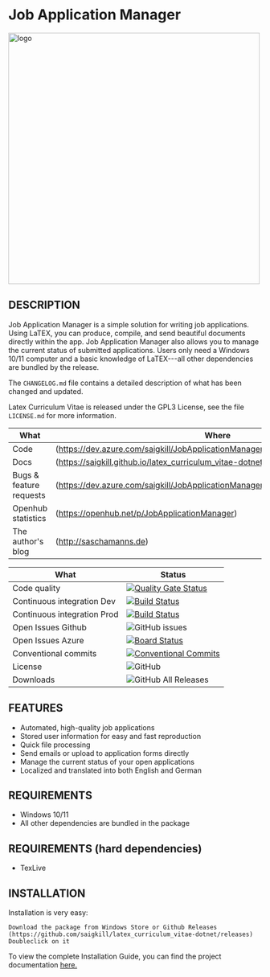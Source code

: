 # Job Application Manager

<img src="https://dev.azure.com/saigkill/fdc6f070-5933-4644-857b-7e13ee42fada/_apis/git/repositories/48bf4007-ec12-45cf-96e2-fe457131c1b7/items?path=/JobApplicationManager/Assets/SplashScreen.scale-400.png&versionDescriptor%5BversionOptions%5D=0&versionDescriptor%5BversionType%5D=0&versionDescriptor%5Bversion%5D=develop&resolveLfs=true&%24format=octetStream&api-version=5.0" align="center" alt="logo" width="500"/>

## DESCRIPTION

Job Application Manager is a simple solution for writing job applications. Using LaTEX, you can produce, compile, and send beautiful documents directly within the app. Job Application Manager also allows you to manage the current status of submitted applications. Users only need a Windows 10/11 computer and a basic knowledge of LaTEX---all other dependencies are bundled by the release.

The `CHANGELOG.md` file contains a detailed description of what has been changed and updated.

Latex Curriculum Vitae is released under the GPL3 License, see the file `LICENSE.md` for more information.

|What|Where|
|-----|-------------------------------------------------------------------------------------|
|Code  | (https://dev.azure.com/saigkill/JobApplicationManager/_git/JobApplicationManager) |
|Docs | (https://saigkill.github.io/latex_curriculum_vitae-dotnet/) |
|Bugs & feature requests  | (https://dev.azure.com/saigkill/JobApplicationManager/_workitems/recentlyupdated/) |
|Openhub statistics | (https://openhub.net/p/JobApplicationManager) |
|The author's blog | (http://saschamanns.de) |

| What | Status |
|-------------------------|----------------------------------------------------------------------------------------------------------------------------------------------------------------------------|
|Code quality | [![Quality Gate Status](https://sonarcloud.io/api/project_badges/measure?project=saigkill_JobApplicationManager&metric=alert_status)](https://sonarcloud.io/dashboard?id=saigkill_JobApplicationManager)
|Continuous integration Dev | [![Build Status](https://dev.azure.com/saigkill/JobApplicationManager/_apis/build/status/JobApplicationManager-.NET%20Desktop-CI-develop?branchName=develop)](https://dev.azure.com/saigkill/JobApplicationManager/_build/latest?definitionId=44&branchName=develop) |
|Continuous integration Prod | [![Build Status](https://dev.azure.com/saigkill/JobApplicationManager/_apis/build/status/JobApplicationManager-.NET%20Desktop-CI-master?branchName=master)](https://dev.azure.com/saigkill/JobApplicationManager/_build/latest?definitionId=40&branchName=master) |
|Open Issues Github | ![GitHub issues](https://img.shields.io/github/issues/saigkill/JobApplicationManager) |
|Open Issues Azure | [![Board Status](https://dev.azure.com/saigkill/fdc6f070-5933-4644-857b-7e13ee42fada/fc89a74c-8881-4092-8f33-8f1750ef7db0/_apis/work/boardbadge/fc52696a-9a9e-461d-bee2-8e0b7d36ad7c)](https://dev.azure.com/saigkill/fdc6f070-5933-4644-857b-7e13ee42fada/_boards/board/t/fc89a74c-8881-4092-8f33-8f1750ef7db0/Stories/)|
|Conventional commits | [![Conventional Commits](https://img.shields.io/badge/Conventional%20Commits-1.0.0-yellow.svg)](https://conventionalcommits.org) |
|License | ![GitHub](https://img.shields.io/github/license/saigkill/latex_curriculum_vitae-dotnet) |
|Downloads|![GitHub All Releases](https://img.shields.io/github/downloads/saigkill/JobApplicationManager/total)|

## FEATURES

* Automated, high-quality job applications
* Stored user information for easy and fast reproduction
* Quick file processing
* Send emails or upload to application forms directly
* Manage the current status of your open applications
* Localized and translated into both English and German

## REQUIREMENTS

* Windows 10/11
* All other dependencies are bundled in the package

## REQUIREMENTS (hard dependencies)

* TexLive

## INSTALLATION

Installation is very easy:

    Download the package from Windows Store or Github Releases (https://github.com/saigkill/latex_curriculum_vitae-dotnet/releases)
    Doubleclick on it

To view the complete Installation Guide, you can find the project documentation [here.](https://saigkill.github.io/latex_curriculum_vitae-dotnet/)
